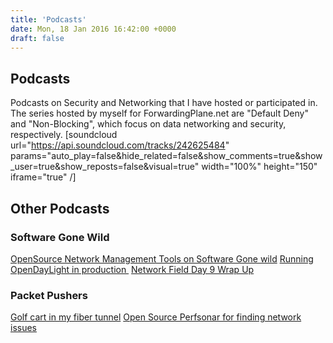 ```yaml
---
title: 'Podcasts'
date: Mon, 18 Jan 2016 16:42:00 +0000
draft: false
---
```


**Podcasts**
------------

Podcasts on Security and Networking that I have hosted or participated in. The series hosted by myself for ForwardingPlane.net are "Default Deny" and "Non-Blocking", which focus on data networking and security, respectively. \[soundcloud url="https://api.soundcloud.com/tracks/242625484" params="auto\_play=false&hide\_related=false&show\_comments=true&show\_user=true&show\_reposts=false&visual=true" width="100%" height="150" iframe="true" /\]

**Other Podcasts**
------------------

### **Software Gone Wild**

[OpenSource Network Management Tools on Software Gone wild](http://blog.ipspace.net/2016/04/more-open-source-network-management.html) [Running OpenDayLight in production ](http://blog.ipspace.net/2015/12/running-open-daylight-in-production.html) [Network Field Day 9 Wrap Up](http://blog.ipspace.net/2015/03/networking-field-day-9-wrap-up-on.html)

### Packet Pushers

[Golf cart in my fiber tunnel](http://packetpushers.net/podcast/podcasts/show-131-golf-cart-in-my-fibre-tunnel/) [Open Source Perfsonar for finding network issues](http://packetpushers.net/podcast/podcasts/show-163-open-source-perfsonar-finds-the-flaws-impacting-the-flows/)
